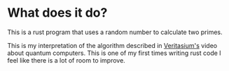 # What does it do?
This is a rust program that uses a random number to calculate two primes.

This is my interpretation of the algorithm described in [Veritasium's](https://www.youtube.com/watch?v=-UrdExQW0cs) video about quantum computers. This is one of my first times writing rust code I feel like there is a lot of room to improve.